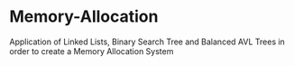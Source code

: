 # Memory-Allocation
Application of Linked Lists, Binary Search Tree and Balanced AVL Trees in order to create a Memory Allocation System
